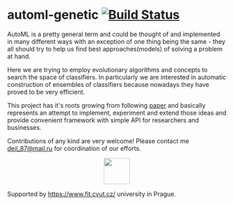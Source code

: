 # automl-genetic [![Build Status](https://travis-ci.org/deil87/automl-genetic.svg?branch=master)](https://travis-ci.org/deil87/automl-genetic)


AutoML is a pretty general term and could be thought of and implemented in many different ways with an exception of one thing being the same - they all should try to help us find best approaches(models) of solving a problem at hand.

Here we are trying to employ evolutionary algorithms and concepts to search the space of classifiers. In particularly we are interested in automatic construction of ensembles of classifiers because nowadays they have proved to be very efficient. 

This project has it's roots growing from following [paper](https://link.springer.com/article/10.1007/s10994-017-5682-0) and basically represents an attempt to implement, experiment and extend those ideas and provide convenient framework with simple API for researchers and businesses.

Contributions of any kind are very welcome! Please contact me deil_87@mail.ru for coordination of our efforts.

<p align="center">
<img src="https://www.fit.cvut.cz/sites/default/images/favicon.png" width="60" height="60" "></p>
                                                                                            
 Supported by https://www.fit.cvut.cz/ university in Prague. 

